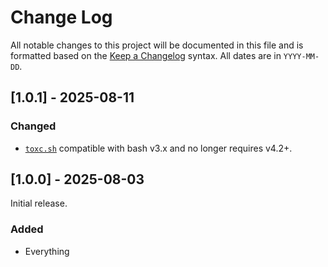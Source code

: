 # Change Log

All notable changes to this project will be documented in this file and is formatted based on the [Keep a Changelog](http://keepachangelog.com/) syntax. All dates are in `YYYY-MM-DD`.

## [1.0.1] - 2025-08-11

### Changed

- [`toxc.sh`] compatible with bash v3.x and no longer requires v4.2+.

## [1.0.0] - 2025-08-03

Initial release.

### Added

- Everything


<!-- Markdown links -->
[Keep a Changelog]: http://keepachangelog.com/
[`toxc.sh`]: toxc.sh
[`CHANGELOG.md`]: CHANGELOG.md
[`README.md`]: README.md
[`LICENSE`]: LICENSE
[`resources/`]: resources/
[`PULL_REQUEST_TEMPLATE.md`]: .github/PULL_REQUEST_TEMPLATE.md
